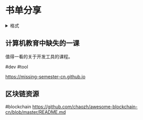 # 书单分享
<details>
<summary>格式</summary>
<pre>
## 标题
推荐语
#标签

链接地址
</pre>
</details>

## 计算机教育中缺失的一课
值得一看的关于开发工具的课程。

#dev #tool

https://missing-semester-cn.github.io

## 区块链资源
#blockchain
https://github.com/chaozh/awesome-blockchain-cn/blob/master/README.md
